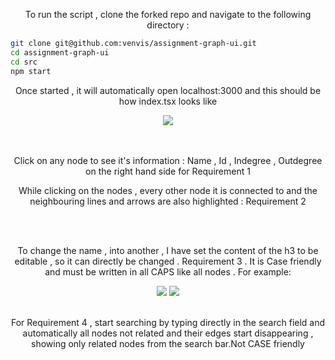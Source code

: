 <p align="center">To run the script , clone the forked repo and navigate to the following directory : </p>

```sh
git clone git@github.com:venvis/assignment-graph-ui.git
cd assignment-graph-ui
cd src
npm start
```
<p align="center">Once started , it will automatically open localhost:3000 and this should be how index.tsx looks like</p>

<div align="center">
  <img src="https://i.imgur.com/lEoOxBA.png">
</div>
<br><br>
<p align="center"> Click on any node to see it's information : Name , Id , Indegree , Outdegree on the right hand side for Requirement 1</p>
<p align="center">While clicking on the nodes , every other node it is connected to and the neighbouring lines and arrows are also highlighted : Requirement 2</p>
<br><br>

<p align="center"> To change the name , into another , I have set the content of the h3 to be editable , so it can directly be changed . Requirement 3 . It is Case friendly and must be written in all CAPS like all nodes . For example: </p>
<div align="center" display="flex">
  <img src="https://i.imgur.com/LYrBXqR.png">
  <img src="https://i.imgur.com/1hLgzMo.png">
</div>
<br>

<p align="center">For Requirement 4 , start searching by typing directly in the search field and automatically all nodes not related and their edges start disappearing , showing only related nodes from the search bar.Not CASE friendly</p>
